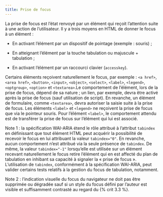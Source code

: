 ```yaml
---
title: Prise de focus 
---
```


La prise de focus est l’état renvoyé par un élément qui reçoit l’attention
suite à une action de l’utilisateur. Il y a trois moyens en HTML de donner le
focus à un élément :

  * En activant l’élément par un dispositif de pointage (exemple : souris) ;

  * En atteignant l’élément par la touche tabulation ou majuscule + tabulation ;

  * En activant l’élément par un raccourci clavier (`accesskey`). 

Certains éléments reçoivent naturellement le focus, par exemple : `<a href>`,
`<area href>`, `<button>`, `<input>`, `<object>`, `<select>`, `<label>`,
`<legend>`, `<optgroup>`, `<option>` et `<textarea>`.Le comportement de
l’élément, lors de la prise de focus, dépend de sa nature ; un lien, par
exemple, devra être activé après la prise de focus (sauf utilisation de
script). En revanche, un élément de formulaire, comme `<textarea>`, devra
autoriser la saisie suite à la prise de focus. Les éléments `<label>` et
`<legend>` ne reçoivent la prise de focus que via le pointeur souris. Pour
l’élément `<label>`, le comportement attendu est de transférer la prise de
focus sur l’élément qui lui est associé.

Note 1 : la spécification WAI-ARIA étend le rôle attribué à l’attribut
`tabindex` en définissant que tout élément HTML peut acquérir la possibilité
de recevoir le focus en lui attribuant la valeur `tabindex="0"`. En revanche,
aucun comportement n’est attribué via la seule présence de `tabindex`. De
même, la valeur `tabindex="-1"` lorsqu’elle est utilisée sur un élément
recevant naturellement le focus retire l’élément qui en est affecté du plan de
tabulation en inhibant sa capacité à signaler la « prise de focus ».
L’utilisation de `tabindex`, conformément à la spécification WAI-ARIA, peut
valider certains tests relatifs à la gestion du focus de tabulation,
notamment.

Note 2 : l’indication visuelle du focus du navigateur ne doit pas être
supprimée ou dégradée sauf si un style du focus défini par l’auteur est
visible et suffisamment contrasté au regard du {% crit 3.3 %}.

